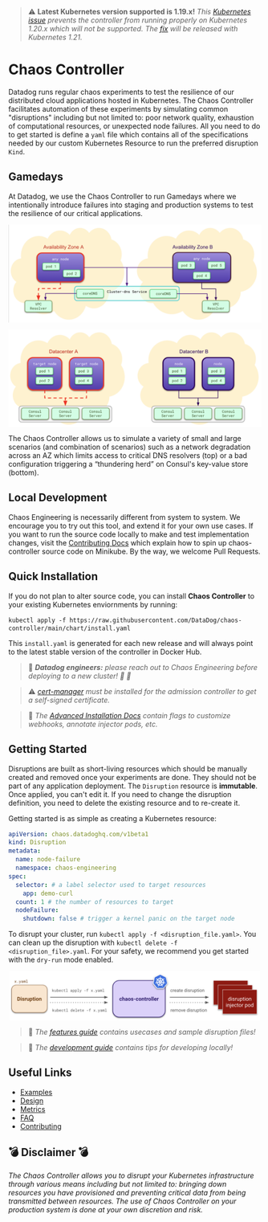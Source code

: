 > :warning: **Latest Kubernetes version supported is 1.19.x!** _This [Kubernetes issue](https://github.com/kubernetes/kubernetes/issues/97288") prevents the controller from running properly on Kubernetes 1.20.x which will not be supported. The [fix](https://github.com/kubernetes/kubernetes/pull/97980) will be released with Kubernetes 1.21._

# Chaos Controller

Datadog runs regular chaos experiments to test the resilience of our distributed cloud applications hosted in Kubernetes. The Chaos Controller facilitates automation of these experiments by simulating common "disruptions" including but not limited to: poor network quality, exhaustion of computational resources, or unexpected node failures. All you need to do to get started is define a `yaml` file which contains all of the specifications needed by our custom Kubernetes Resource to run the preferred disruption `Kind`.

## Gamedays

At Datadog, we use the Chaos Controller to run Gamedays where we intentionally introduce failures into staging and production systems to test the resilience of our critical applications.

<p align="center"><kbd>
    <img src="docs/img/gameday/dns.png" width=700 align="center" />
</kbd></p>
<p align="center"><kbd>
    <img src="docs/img/gameday/consul.png" width=700 align="center" />
</kbd></p>

The Chaos Controller allows us to simulate a variety of small and large scenarios (and combination of scenarios) such as a network degradation across an AZ which limits access to critical DNS resolvers (top) or a bad configuration triggering a “thundering herd” on Consul's key-value store (bottom).

## Local Development

Chaos Engineering is necessarily different from system to system. We encourage you to try out this tool, and extend it for your own use cases. If you want to run the source code locally to make and test implementation changes, visit the [Contributing Docs](CONTRIBUTING.md) which explain how to spin up chaos-controller source code on Minikube. By the way, we welcome Pull Requests.

## Quick Installation

If you do not plan to alter source code, you can install **Chaos Controller** to your existing Kubernetes enviornments by running:

```
kubectl apply -f https://raw.githubusercontent.com/DataDog/chaos-controller/main/chart/install.yaml
```

This `install.yaml` is generated for each new release and will always point to the latest stable version of the controller in Docker Hub.

> :mega: _**Datadog engineers:** please reach out to Chaos Engineering before deploying to a new cluster! :pray: :bow:_

> :warning: _[cert-manager](https://cert-manager.io/docs/installation/kubernetes/) must be installed for the admission controller to get a self-signed certificate._

> :open_book: _The [Advanced Installation Docs](docs/installation.md) contain flags to customize webhooks, annotate injector pods, etc._

## Getting Started

Disruptions are built as short-living resources which should be manually created and removed once your experiments are done. They should not be part of any application deployment. The `Disruption` resource is **immutable**. Once applied, you can't edit it. If you need to change the disruption definition, you need to delete the existing resource and to re-create it.

Getting started is as simple as creating a Kubernetes resource:

```yaml
apiVersion: chaos.datadoghq.com/v1beta1
kind: Disruption
metadata:
  name: node-failure
  namespace: chaos-engineering
spec:
  selector: # a label selector used to target resources
    app: demo-curl
  count: 1 # the number of resources to target
  nodeFailure:
    shutdown: false # trigger a kernel panic on the target node
```

To disrupt your cluster, run `kubectl apply -f <disruption_file.yaml>`. You can clean up the disruption with `kubectl delete -f <disruption_file>.yaml`. For your safety, we recommend you get started with the `dry-run` mode enabled.

<p align="center"><kbd>
    <img src="docs/img/deployment/apply_delete.png" width=500 align="center" />
</kbd></p>

> :open_book: _The [features guide](docs/features.md) contains usecases and sample disruption files!_

> :open_book: _The [development guide](docs/development.md) contains tips for developing locally!_

## Useful Links

* [Examples](docs/features.md#examples)
* [Design](docs/design.md)
* [Metrics](docs/metrics.md)
* [FAQ](docs/faq.md)
* [Contributing](CONTRIBUTING.md)

## :bomb: Disclaimer :bomb:

_The Chaos Controller allows you to disrupt your Kubernetes infrastructure through various means including but not limited to: bringing down resources you have provisioned and preventing critical data from being transmitted between resources. The use of Chaos Controller on your production system is done at your own discretion and risk._
